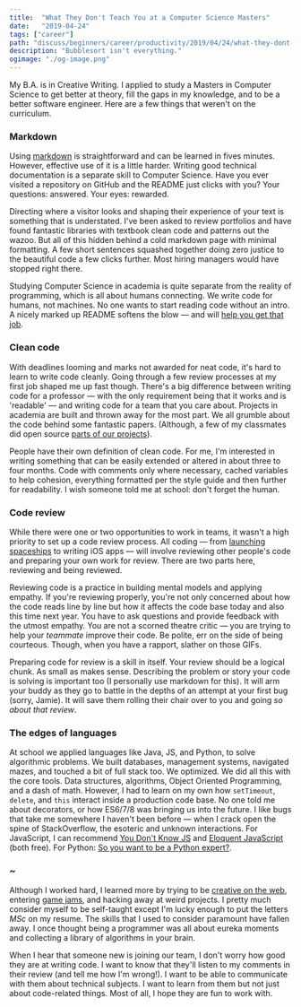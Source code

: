 ```yaml
---
title:  "What They Don't Teach You at a Computer Science Masters"
date:   "2019-04-24"
tags: ["career"]
path: "discuss/beginners/career/productivity/2019/04/24/what-they-dont-teach-you-at-a-CS-masters.html"
description: "Bubblesort isn't everything."
ogimage: "./og-image.png"
---
```


My B.A. is in Creative Writing. I applied to study a Masters in Computer Science to get better at theory, fill the gaps in my knowledge, and to be a better software engineer. Here are a few things that weren't on the curriculum.


### Markdown

Using [markdown](https://github.com/adam-p/markdown-here/wiki/Markdown-Cheatsheet) is straightforward and can be learned in fives minutes. However, effective use of it is a little harder. Writing good technical documentation is a separate skill to Computer Science. Have you ever visited a repository on GitHub and the README just clicks with you? Your questions: answered. Your eyes: rewarded.

Directing where a visitor looks and shaping their experience of your text is something that is understated. I've been asked to review portfolios and have found fantastic libraries with textbook clean code and patterns out the wazoo. But all of this hidden behind a cold markdown page with minimal formatting. A few short sentences squashed together doing zero justice to the beautiful code a few clicks further. Most hiring managers would have stopped right there.

Studying Computer Science in academia is quite separate from the reality of programming, which is all about humans connecting. We write code for humans, not machines. No one wants to start reading code without an intro. A nicely marked up README softens the blow — and will [help you get that job](https://dev.to/healeycodes/how-to-write-an-awesome-github-readme-2ldc).

### Clean code

With deadlines looming and marks not awarded for neat code, it's hard to learn to write code cleanly. Going through a few review processes at my first job shaped me up fast though. There's a big difference between writing code for a professor — with the only requirement being that it works and is 'readable' — and writing code for a team that you care about. Projects in academia are built and thrown away for the most part. We all grumble about the code behind some fantastic papers. (Although, a few of my classmates did open source [parts of our projects](https://github.com/healeycodes/websocket-benchmarker)).

People have their own definition of clean code. For me, I'm interested in writing something that can be easily extended or altered in about three to four months. Code with comments only where necessary, cached variables to help cohesion, everything formatted per the style guide and then further for readability. I wish someone told me at school: don't forget the human.

### Code review

While there were one or two opportunities to work in teams, it wasn't a high priority to set up a code review process. All coding — from [launching spaceships](https://coder.today/tech/2017-11-09_nasa-coding-standards-defensive-programming-and-reliability-a-postmortem-static-analysis./) to writing iOS apps — will involve reviewing other people's code and preparing your own work for review. There are two parts here, reviewing and being reviewed.

Reviewing code is a practice in building mental models and applying empathy. If you're reviewing properly, you're not only concerned about how the code reads line by line but how it affects the code base today and also this time next year. You have to ask questions and provide feedback with the utmost empathy. You are not a scorned theatre critic — you are trying to help your _teammate_ improve their code. Be polite, err on the side of being courteous. Though, when you have a rapport, slather on those GIFs.

Preparing code for review is a skill in itself. Your review should be a logical chunk. As small as makes sense. Describing the problem or story your code is solving is important too (I personally use markdown for this). It will arm your buddy as they go to battle in the depths of an attempt at your first bug (sorry, Jamie). It will save them rolling their chair over to you and going _so about that review_.

### The edges of languages

At school we applied languages like Java, JS, and Python, to solve algorithmic problems. We built databases, management systems, navigated mazes, and touched a bit of full stack too. We optimized. We did all this with the core tools. Data structures, algorithms, Object Oriented Programming, and a dash of math. However, I had to learn on my own how `setTimeout`, `delete`, and `this` interact inside a production code base. No one told me about decorators, or how ES6/7/8 was bringing us into the future. I like bugs that take me somewhere I haven't been before — when I crack open the spine of StackOverflow, the esoteric and unknown interactions. For JavaScript, I can recommend [You Don't Know JS](https://github.com/getify/You-Dont-Know-JS) and [Eloquent JavaScript](https://eloquentjavascript.net/) (both free). For Python: [So you want to be a Python expert?](https://www.youtube.com/watch?v=cKPlPJyQrt4).

### ~

Although I worked hard, I learned more by trying to be [creative on the web](https://github.com/healeycodes), entering [game jams](https://healeycodes.com/projects/), and hacking away at weird projects. I pretty much consider myself to be self-taught except I'm lucky enough to put the letters _MSc_ on my resume. The skills that I used to consider paramount have fallen away. I once thought being a programmer was all about eureka moments and collecting a library of algorithms in your brain.

When I hear that someone new is joining our team, I don't worry how good they are at writing code. I want to know that they'll listen to my comments in their review (and tell me how I'm wrong!). I want to be able to communicate with them about technical subjects. I want to learn from them but not just about code-related things. Most of all, I hope they are fun to work with.
